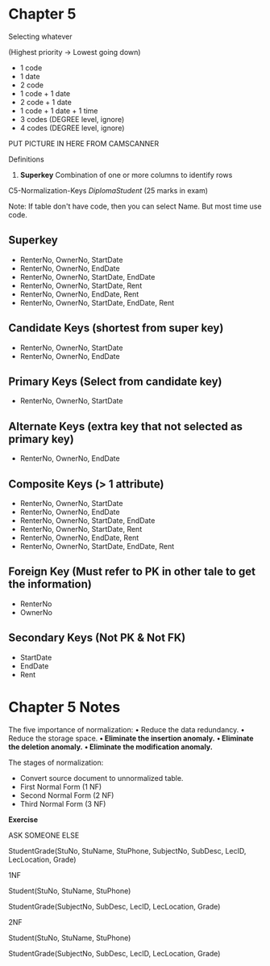 # Chapter 5

Selecting whatever

(Highest priority -> Lowest going down)

- 1 code
- 1 date
- 2 code
- 1 code + 1 date
- 2 code + 1 date
- 1 code + 1 date + 1 time
- 3 codes (DEGREE level, ignore)
- 4 codes (DEGREE level, ignore)

PUT PICTURE IN HERE FROM CAMSCANNER

Definitions

1. **Superkey** Combination of one or more columns to identify rows 

C5-Normalization-Keys _DiplomaStudent_ (25 marks in exam)

Note: If table don't have code, then you can select Name. But most time use code. 

## Superkey

- RenterNo, OwnerNo, StartDate
- RenterNo, OwnerNo, EndDate
- RenterNo, OwnerNo, StartDate, EndDate
- RenterNo, OwnerNo, StartDate, Rent
- RenterNo, OwnerNo, EndDate, Rent
- RenterNo, OwnerNo, StartDate, EndDate, Rent

## Candidate Keys (shortest from super key)

- RenterNo, OwnerNo, StartDate
- RenterNo, OwnerNo, EndDate

## Primary Keys (Select from candidate key)

- RenterNo, OwnerNo, StartDate

## Alternate Keys (extra key that not selected as primary key)

- RenterNo, OwnerNo, EndDate

## Composite Keys (> 1 attribute)

- RenterNo, OwnerNo, StartDate
- RenterNo, OwnerNo, EndDate
- RenterNo, OwnerNo, StartDate, EndDate
- RenterNo, OwnerNo, StartDate, Rent
- RenterNo, OwnerNo, EndDate, Rent
- RenterNo, OwnerNo, StartDate, EndDate, Rent

## Foreign Key (Must refer to PK in other tale to get the information)

- RenterNo
- OwnerNo

## Secondary Keys (Not PK & Not FK)

- StartDate
- EndDate
- Rent

# Chapter 5 Notes

The five importance of normalization:
• Reduce the data redundancy.
• Reduce the storage space.
**• Eliminate the insertion anomaly.** 
**• Eliminate the deletion anomaly.**
**• Eliminate the modification anomaly.**

The stages of normalization:

- Convert source document to unnormalized table.
- First Normal Form (1 NF)
- Second Normal Form (2 NF)
- Third Normal Form (3 NF)

**Exercise**

ASK SOMEONE ELSE

 

StudentGrade(StuNo, StuName, StuPhone, SubjectNo, SubDesc, LecID, LecLocation, Grade)

1NF

Student(StuNo, StuName, StuPhone)

StudentGrade(SubjectNo, SubDesc, LecID, LecLocation, Grade)

2NF

Student(StuNo, StuName, StuPhone)

StudentGrade(SubjectNo, SubDesc, LecID, LecLocation, Grade)


